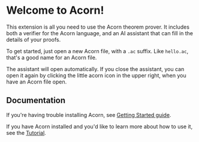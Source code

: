 # Welcome to Acorn!

This extension is all you need to use the Acorn theorem prover. It includes both a verifier for the Acorn
language, and an AI assistant that can fill in the details of your proofs.

To get started, just open a new Acorn file, with a `.ac` suffix. Like `hello.ac`, that's a good name for an
Acorn file.

The assistant will open automatically. If you close the assistant, you can open it again by clicking the
little acorn icon in the upper right, when you have an Acorn file open.

## Documentation

If you're having trouble installing Acorn, see [Getting Started guide](https://acornprover.org/docs/getting-started/).

If you have Acorn installed and you'd like to learn more about how to use it, see the [Tutorial](https://acornprover.org/docs/category/tutorial/).
